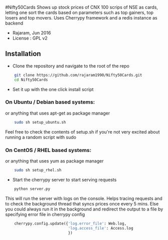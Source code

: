 #Nifty50Cards
Shows up stock prices of CNX 100 scrips of NSE as cards, letting one sort the cards based on parameters such as top gainers, top losers and top movers. Uses Cherrypy framework and a redis instance as backend

- Rajaram, Jun 2016
- License : GPL v2

## Installation

* Clone the repository and navigate to the root of the repo
```bash
    git clone https://github.com/rajaram1990/Nifty50Cards.git
    cd Nifty50Cards
```
* Set it up with the one click install script

### On Ubuntu / Debian based systems:
or anything that uses apt-get as package manager
```bash
    sudo sh setup_ubuntu.sh
```
Feel free to check the contents of setup.sh if you're not very excited about running a random script with sudo

### On CentOS / RHEL based systems:
or anything that uses yum as package manager
```bash
    sudo sh setup_rhel.sh
```
* Start the cherrypy server to start serving requests
```bash
    python server.py
```
This will run the server with logs on the console. Helps tracing requests and to check the background thread that syncs prices once every 5 mins. Else you could always run it in the background and redirect the output to a file by specifying error file in cherrypy config
```python
    cherrypy.config.update({'log.error_file': Web.log,
                            'log.access_file': Access.log
                            })
```
